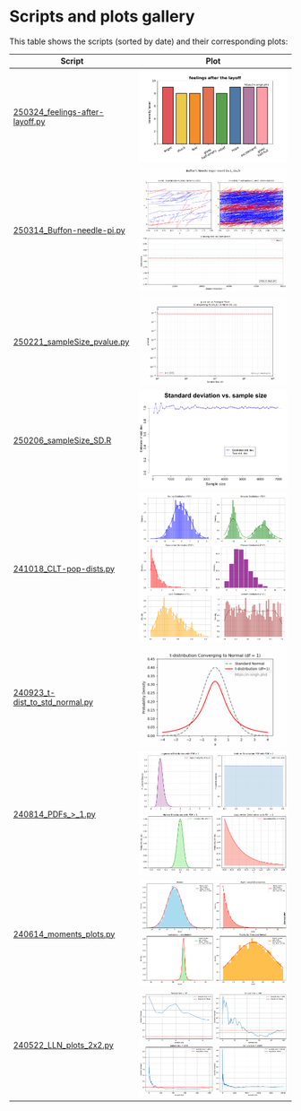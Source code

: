 # Scripts and plots gallery

This table shows the scripts (sorted by date) and their corresponding plots:

| Script | Plot |
|--------|------|
| [250324_feelings-after-layoff.py](250324_feelings-after-layoff.py) | ![250324_feelings-after-layoff.png](plots/250324_feelings-after-layoff.png) |
| [250314_Buffon-needle-pi.py](250314_Buffon-needle-pi.py) | ![250314_Buffon-needle-pi.gif](plots/250314_Buffon-needle-pi.gif) |
| [250221_sampleSize_pvalue.py](250221_sampleSize_pvalue.py) | ![250221_sampleSize_pvalue.gif](plots/250221_sampleSize_pvalue.gif) |
| [250206_sampleSize_SD.R](250206_sampleSize_SD.R) | ![250206_sampleSize_SD.png](plots/250206_sampleSize_SD.png) |
| [241018_CLT-pop-dists.py](241018_CLT-pop-dists.py) | ![241018_CLT-pop-dists.png](plots/241018_CLT-pop-dists.png) |
| [240923_t-dist_to_std_normal.py](240923_t-dist_to_std_normal.py) | ![240923_t-dist_to_std_normal.gif](plots/240923_t-dist_to_std_normal.gif) |
| [240814_PDFs_>_1.py](240814_PDFs_>_1.py) | ![240814_PDFs_>_1.png](plots/240814_PDFs_>_1.png) |
| [240614_moments_plots.py](240614_moments_plots.py) | ![240614_moments_plots.png](plots/240614_moments_plots.png) |
| [240522_LLN_plots_2x2.py](240522_LLN_plots_2x2.py) | ![240522_LLN_plots_2x2.png](plots/240522_LLN_plots_2x2.png) |
